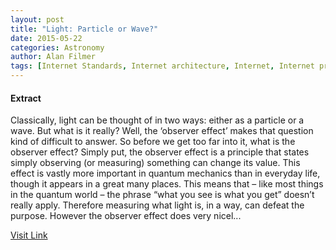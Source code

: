 ```yaml
---
layout: post
title: "Light: Particle or Wave?"
date: 2015-05-22
categories: Astronomy
author: Alan Filmer
tags: [Internet Standards, Internet architecture, Internet, Internet protocols, IT infrastructure, Communications protocols, Networking standards, Cyberspace, Network protocols, Computer networking]
---
```





#### Extract
>
Classically, light can be thought of in two ways: either as a particle or a wave. But what is it really? Well, the &#8216;observer effect&#8217; makes that question kind of difficult to answer. So before we get too far into it, what is the observer effect?
Simply put, the observer effect is a principle that states simply observing (or measuring) something can change its value. This effect is vastly more important in quantum mechanics than in everyday life, though it appears in a great many places. This means that &#8211; like most things in the quantum world &#8211; the phrase “what you see is what you get” doesn’t really apply. Therefore measuring what light is, in a way, can defeat the purpose. However the observer effect does very nicel...



[Visit Link](http://www.fromquarkstoquasars.com/light-particle-or-wave/)


